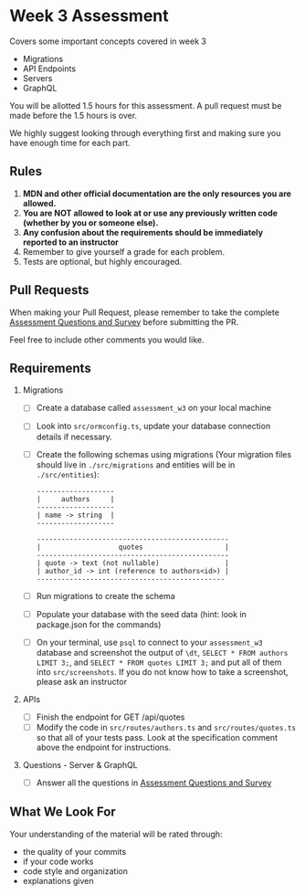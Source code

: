 # Week 3 Assessment

Covers some important concepts covered in week 3

- Migrations
- API Endpoints
- Servers
- GraphQL

You will be allotted 1.5 hours for this assessment. A pull request must be made before the 1.5 hours is over.

We highly suggest looking through everything first and making sure you have enough time for each part.

## Rules

1.  **MDN and other official documentation are the only resources you are allowed.**
1.  **You are NOT allowed to look at or use any previously written code (whether by you or someone else).**
1.  **Any confusion about the requirements should be immediately reported to an instructor**
1.  Remember to give yourself a grade for each problem.
1.  Tests are optional, but highly encouraged.

## Pull Requests

When making your Pull Request, please remember to take the complete [Assessment Questions and Survey](https://forms.gle/CVgw39BKWL4tC8fn8) before submitting the PR.

Feel free to include other comments you would like.

## Requirements

1. Migrations

   - [ ] Create a database called `assessment_w3` on your local machine
   - [ ] Look into `src/ormconfig.ts`, update your database connection details if necessary.
   - [ ] Create the following schemas using migrations (Your migration files should live in `./src/migrations` and entities will be in `./src/entities`):

     ```
     -------------------
     |     authors     |
     -------------------
     | name -> string  |
     -------------------

     -----------------------------------------------
     |                   quotes                    |
     -----------------------------------------------
     | quote -> text (not nullable)                |
     | author_id -> int (reference to authors<id>) |
     ----------------------------------------------
     ```

   - [ ] Run migrations to create the schema
   - [ ] Populate your database with the seed data (hint: look in package.json for the commands)
   - [ ] On your terminal, use `psql` to connect to your `assessment_w3` database and screenshot the output of `\dt`, `SELECT * FROM authors LIMIT 3;`, and `SELECT * FROM quotes LIMIT 3;` and put all of them into `src/screenshots`. If you do not know how to take a screenshot, please ask an instructor

1. APIs

   - [ ] Finish the endpoint for GET /api/quotes
   - [ ] Modify the code in `src/routes/authors.ts` and `src/routes/quotes.ts` so that all of your tests pass. Look at the specification comment above the endpoint for instructions.

1. Questions - Server & GraphQL

   - [ ] Answer all the questions in [Assessment Questions and Survey](https://forms.gle/CVgw39BKWL4tC8fn8)

## What We Look For

Your understanding of the material will be rated through:

- the quality of your commits
- if your code works
- code style and organization
- explanations given
